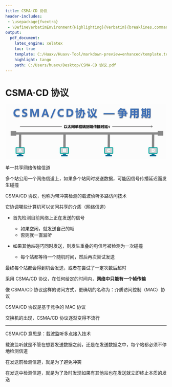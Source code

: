 ```yaml
---
title: CSMA·CD 协议
header-includes:
 - \usepackage{fvextra}
 - \DefineVerbatimEnvironment{Highlighting}{Verbatim}{breaklines,commandchars=\\\{\}}
output:
  pdf_document:
    latex_engine: xelatex
    toc: true
    template: C:/Huaxv/Huaxv-Tool/markdown-preview=enhanced/template.tex
    highlight: tango
    path: C:/Users/huaxv/Desktop/CSMA·CD 协议.pdf
---
```


# CSMA·CD 协议

![Snipaste_2023-12-15_22-58-28](/assets/Snipaste_2023-12-15_22-58-28_so5hjpf60.png)

单一共享网络传输信道

多个站公用一个网络信道上，如果多个站同时发送数据，可能因信号传播延迟而发生碰撞

CSMA/CD 协议，也称为带冲突检测的载波侦听多路访问技术

它协调哪些计算机可以访问共享的介质（网络信道）

- 首先检测目前网络上正在发送的信号
  - 如果空闲，就发送自己的帧
  - 否则就一直监听

- 如果其他站碰巧同时发送，则发生重叠的电信号被检测为一次碰撞
  - 每个站都等待一个随机时间，然后再次尝试发送

最终每个站都会得到机会发送，或者在尝试了一定次数后超时

采用 CSMA/CD 协议，在任何给定的时间内，**网络中只能有一个帧传输**

像 CSMA/CD 协议这样的访问方式，更确切的名称为：介质访问控制（MAC）协议

CSMA/CD 协议是基于竞争的 MAC 协议

交换机的出现，CSMA/CD 协议逐渐变得不流行

---

CSMA/CD 意思是：载波监听多点接入技术

载波监听就是不管在想要发送数据之前，还是在发送数据之中，每个站都必须不停地检测信道

在发送前检测信道，就是为了避免冲突

在发送中检测信道，就是为了及时发现如果有其他站也在发送就立即终止本质的发送
